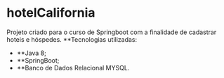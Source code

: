 # hotelCalifornia

Projeto criado para o curso de Springboot com a finalidade de cadastrar hoteis e hóspedes. 
**Tecnologias utilizadas:
- **Java 8;
- **SpringBoot;
- **Banco de Dados Relacional MYSQL.
